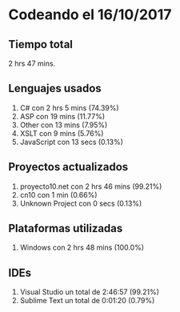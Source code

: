 # Codeando el 16/10/2017

## Tiempo total
2 hrs 47 mins.

## Lenguajes usados
1. C# con 2 hrs 5 mins (74.39%)
1. ASP con 19 mins (11.77%)
1. Other con 13 mins (7.95%)
1. XSLT con 9 mins (5.76%)
1. JavaScript con 13 secs (0.13%)

## Proyectos actualizados
1. proyecto10.net con 2 hrs 46 mins (99.21%)
1. cn10 con 1 min (0.66%)
1. Unknown Project con 0 secs (0.13%)

## Plataformas utilizadas
1. Windows con 2 hrs 48 mins (100.0%)

## IDEs
1. Visual Studio un total de 2:46:57 (99.21%)
1. Sublime Text un total de 0:01:20 (0.79%)
